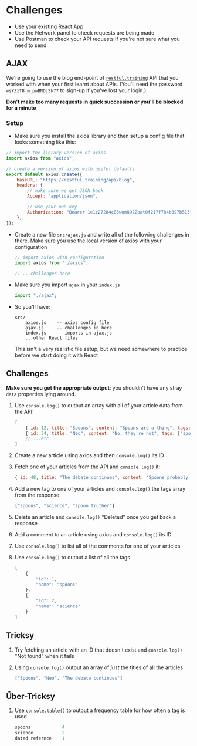 # Challenges

- Use your existing React App
- Use the Network panel to check requests are being made
- Use Postman to check your API requests if you're not sure what you need to send

## AJAX

We're going to use the blog end-point of [`restful.training`](https://github.com/develop-me/restful.training#restfultraining) API that you worked with when your first learnt about APIs. (You'll need the password `wsYZzT8_m_pwBNDjSk77` to sign-up if you've lost your login.)

**Don't make too many requests in quick succession or you'll be blocked for a minute**

### Setup

- Make sure you install the axios library and then setup a config file that looks something like this:

```javascript
// import the library version of axios
import axios from "axios";

// create a version of axios with useful defaults
export default axios.create({
    baseURL: "https://restful.training/api/blog",
    headers: {
        // make sure we get JSON back
        Accept: "application/json",

        // use your own key
        Authorization: "Bearer 1e1c27284c86wom8922bat0f217f784b097b513",
    },
});
```

- Create a new file `src/ajax.js` and write all of the following challenges in there. Make sure you use the local version of axios with your configuration

    ```js
    // import axios with configuration
    import axios from "./axios";

    // ...challenges here
    ```

- Make sure you import `ajax` in your `index.js`

    ```js
    import "./ajax";
    ```

- So you'll have:

    ```
    src/
        axios.js    -- axios config file
        ajax.js     -- challenges in here
        index.js    -- imports in ajax.js
        ...other React files
    ```

    This isn't a very realistic file setup, but we need somewhere to practice before we start doing it with React

## Challenges

**Make sure you get the appropriate output**: you shouldn't have any stray `data` properties lying around.

1) Use `console.log()` to output an array with all of your article data from the API:

    ```js
    [
        { id: 12, title: "Spoons", content: "Spoons are a thing", tags: ["spoons", "blah"] },
        { id: 34, title: "Neo", content: "No, they're not", tags: ["spoons", "dated reference"] },
        // ...etc
    ]
    ```

2) Create a new article using axios and then `console.log()` its ID

3) Fetch one of your articles from the API and `console.log()` it:

    ```js
    { id: 48, title: "The debate continues", content: "Spoons probably exist", tags: ["spoons", "science"] },
    ```

4) Add a new tag to one of your articles and `console.log()` the tags array from the response:

    ```js
    ["spoons", "science", "spoon truther"]
    ```

5) Delete an article and `console.log()` "Deleted" once you get back a response

6) Add a comment to an article using axios and `console.log()` its ID

7) Use `console.log()` to list all of the comments for one of your articles

8) Use `console.log()` to output a list of all the tags

    ```js
    [
        {
            "id": 1,
            "name": "spoons"
        },
        {
            "id": 2,
            "name": "science"
        }
    ]
    ```



## Tricksy

1) Try fetching an article with an ID that doesn't exist and `console.log()` "Not found" when it fails

2) Using `console.log()` output an array of *just* the titles of all the articles

    ```js
    ["Spoons", "Neo", "The debate continues"]
    ```

## Über-Tricksy

1) Use [`console.table()`](https://developer.mozilla.org/en-US/docs/Web/API/Console/table) to output a frequency table for how often a tag is used

    ```js
    spoons            4
    science           2
    dated refernce    1
    ```

